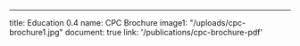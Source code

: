 ---
title: Education 0.4
name: CPC Brochure
image1: "/uploads/cpc-brochure1.jpg"
document: true 
link: '/publications/cpc-brochure-pdf'

